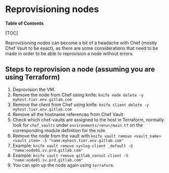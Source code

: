 # Reprovisioning nodes

**Table of Contents**

[TOC]

Reprovisioning nodes can become a bit of a headache with Chef (mostly Chef Vault to be exact), as there are some considerations that need to be made in order to be able to reprovision a node without errors.

## Steps to reprovision a node (assuming you are using Terraform)

1. Deprovision the VM.
1. Remove the node from Chef using knife: `knife node delete -y myhost.tier.env.gitlab.com`
1. Remove the client from Chef using knife: `knife client delete -y myhost.tier.env.gitlab.com`
1. Remove all the hostname references from Chef Vault
1. Check which chef-vaults are assigned to the host in Terraform, normally look for `chef_vaults` under `environments/<env>/main.tf` on the corresponding module definition for the role.
1. Remove the node from the vault with `knife vault remove <vault_name> <vault_item> -S "name:myhost.tier.env.gitlab.com"`
1. Example: `knife vault remove syslog-client _default -S "name:node01.sv.prd.gitlab.com"`
1. Example: `knife vault remove gitlab_consul client -S "name:node01.sv.prd.gitlab.com"`
1. You can spin up the node again using `terraform`.
